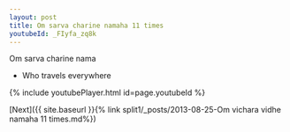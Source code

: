 ```yaml
---
layout: post
title: Om sarva charine namaha 11 times
youtubeId: _FIyfa_zq8k
---
```

 
 
Om sarva charine nama 
 
 -  Who travels everywhere 
 
  
 
  
 
 
 
 
 
 


{% include youtubePlayer.html id=page.youtubeId %}
 
[Next]({{ site.baseurl }}{% link  split1/_posts/2013-08-25-Om vichara vidhe namaha 11 times.md%})
 
